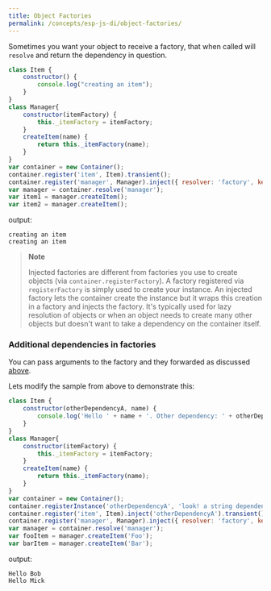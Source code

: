 ```yaml
---
title: Object Factories
permalink: /concepts/esp-js-di/object-factories/
---
```


Sometimes you want your object to receive a factory, that when called will `resolve` and return the dependency in question.

```javascript
class Item {
    constructor() {
        console.log("creating an item");
    }
}
class Manager{
    constructor(itemFactory) {
        this._itemFactory = itemFactory;
    }
    createItem(name) {
        return this._itemFactory(name);
    }
}
var container = new Container();
container.register('item', Item).transient();
container.register('manager', Manager).inject({ resolver: 'factory', key: 'item'});
var manager = container.resolve('manager');
var item1 = manager.createItem();
var item2 = manager.createItem();
```

output:

```
creating an item
creating an item

```

> **Note**
>
> Injected factories are different from factories you use to create objects (via `container.registerFactory`). 
> A factory registered via `registerFactory` is simply used to create your instance. 
> An injected factory lets the container create the instance but it wraps this creation in a factory and injects the factory. 
> It's typically used for lazy resolution of objects or when an object needs to create many other objects but doesn't want to take a dependency on the container itself. 

### Additional dependencies in factories

You can pass arguments to the factory and they forwarded as discussed [above](#resolution-with-additional-dependencies).

Lets modify the sample from above to demonstrate this:

```javascript
class Item {
    constructor(otherDependencyA, name) {
        console.log('Hello ' + name + '. Other dependency: ' + otherDependencyA);
    }
}
class Manager{
    constructor(itemFactory) {
        this._itemFactory = itemFactory;
    }
    createItem(name) {
        return this._itemFactory(name);
    }
}
var container = new Container();
container.registerInstance('otherDependencyA', 'look! a string dependency');
container.register('item', Item).inject('otherDependencyA').transient();
container.register('manager', Manager).inject({ resolver: 'factory', key: 'item'});
var manager = container.resolve('manager');
var fooItem = manager.createItem('Foo');
var barItem = manager.createItem('Bar');
```

output:

```
Hello Bob
Hello Mick
```
